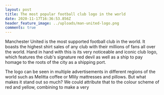 ```yaml
---
layout: post
title: The most popular football club logo in the world
date: 2020-11-17T16:36:53.856Z
header_feature_image: ../uploads/man-united-logo.png
comments: true
---
```

Manchester United is the most supported football club in the world. It boasts the highest shirt sales of any club with their millions of fans all over the world. Hand in hand with this is its very noticeable and iconic club logo, which features the club's signature red devil as well as a ship to pay homage to the roots of the city as a shipping port. 

The logo can be seen in multiple advertisements in different regions of the world such as Melitta coffee or Mlily mattresses and pillows. But what makes it stand out so much? We could attribute that to the colour scheme of red and yellow, combining to make a very